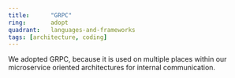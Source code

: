 ```yaml
---
title:      "GRPC"
ring:       adopt
quadrant:   languages-and-frameworks
tags: [architecture, coding]
---
```


We adopted GRPC, because it is used on multiple places within our microservice oriented architectures for internal communication.
